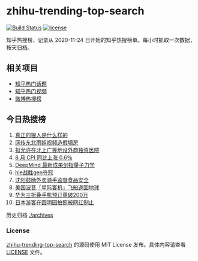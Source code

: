 # zhihu-trending-top-search

[![Build Status](https://github.com/justjavac/zhihu-trending-top-search/workflows/ci/badge.svg?branch=main)](https://github.com/justjavac/zhihu-trending-top-search/actions)
[![license](https://img.shields.io/github/license/justjavac/zhihu-trending-top-search)](https://github.com/justjavac/zhihu-trending-top-search/blob/main/LICENSE)

知乎热搜榜，记录从 2020-11-24 日开始的知乎热搜榜单。每小时抓取一次数据，按天[归档](./archives)。

## 相关项目

- [知乎热门话题](https://github.com/justjavac/zhihu-trending-hot-questions)
- [知乎热门视频](https://github.com/justjavac/zhihu-trending-hot-video)
- [微博热搜榜](https://github.com/justjavac/weibo-trending-hot-search)

## 今日热搜榜

<!-- BEGIN -->
<!-- 最后更新时间 Thu Sep 12 2024 02:18:18 GMT+0800 (China Standard Time) -->

1. [真正的狠人是什么样的](https://www.zhihu.com/search?q=%E7%9C%9F%E6%AD%A3%E7%9A%84%E7%8B%A0%E4%BA%BA%E6%98%AF%E4%BB%80%E4%B9%88%E6%A0%B7%E7%9A%84)
1. [网传东北雨姐视频造假塌房](https://www.zhihu.com/search?q=%E7%BD%91%E4%BC%A0%E4%B8%9C%E5%8C%97%E9%9B%A8%E5%A7%90%E8%A7%86%E9%A2%91%E9%80%A0%E5%81%87%E5%A1%8C%E6%88%BF)
1. [拟允许在北上广等地设外商独资医院](https://www.zhihu.com/search?q=%E6%8B%9F%E5%85%81%E8%AE%B8%E5%9C%A8%E5%8C%97%E4%B8%8A%E5%B9%BF%E7%AD%89%E5%9C%B0%E8%AE%BE%E5%A4%96%E5%95%86%E7%8B%AC%E8%B5%84%E5%8C%BB%E9%99%A2)
1. [8 月 CPI 同比上涨 0.6％](https://www.zhihu.com/search?q=8%20%E6%9C%88%20CPI%20%E5%90%8C%E6%AF%94%E4%B8%8A%E6%B6%A8%200.6%EF%BC%85)
1. [DeepMind 最新成果剑指量子力学](https://www.zhihu.com/search?q=DeepMind%20%E6%9C%80%E6%96%B0%E6%88%90%E6%9E%9C%E5%89%91%E6%8C%87%E9%87%8F%E5%AD%90%E5%8A%9B%E5%AD%A6)
1. [hle战胜gen夺冠](https://www.zhihu.com/search?q=hle%E6%88%98%E8%83%9Cgen%E5%A4%BA%E5%86%A0)
1. [沈阳鼓励外卖骑手监督食品安全](https://www.zhihu.com/search?q=%E6%B2%88%E9%98%B3%E9%BC%93%E5%8A%B1%E5%A4%96%E5%8D%96%E9%AA%91%E6%89%8B%E7%9B%91%E7%9D%A3%E9%A3%9F%E5%93%81%E5%AE%89%E5%85%A8)
1. [美国波音「星际客机」飞船返回地球](https://www.zhihu.com/search?q=%E7%BE%8E%E5%9B%BD%E6%B3%A2%E9%9F%B3%E3%80%8C%E6%98%9F%E9%99%85%E5%AE%A2%E6%9C%BA%E3%80%8D%E9%A3%9E%E8%88%B9%E8%BF%94%E5%9B%9E%E5%9C%B0%E7%90%83)
1. [华为三折叠手机预订量破200万](https://www.zhihu.com/search?q=%E5%8D%8E%E4%B8%BA%E4%B8%89%E6%8A%98%E5%8F%A0%E6%89%8B%E6%9C%BA%E9%A2%84%E8%AE%A2%E9%87%8F%E7%A0%B4200%E4%B8%87)
1. [日本游客在圆明园拍照被网红制止](https://www.zhihu.com/search?q=%E6%97%A5%E6%9C%AC%E6%B8%B8%E5%AE%A2%E5%9C%A8%E5%9C%86%E6%98%8E%E5%9B%AD%E6%8B%8D%E7%85%A7%E8%A2%AB%E7%BD%91%E7%BA%A2%E5%88%B6%E6%AD%A2)

<!-- END -->

历史归档 [./archives](./archives)

### License

[zhihu-trending-top-search](https://github.com/justjavac/zhihu-trending-top-search) 的源码使用 MIT License
发布。具体内容请查看 [LICENSE](./LICENSE) 文件。
